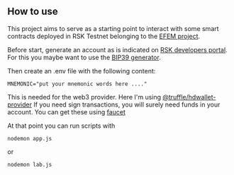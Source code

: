 ## How to use
This project aims to serve as a starting point to interact with some smart contracts deployed in RSK Testnet belonging to the [EFEM project](https://github.com/ACDI-Argentina/efem-aragon-apps/tree/efem-dev/apps/crowdfunding).

Before start, generate an account as is indicated on [RSK developers portal](https://developers.rsk.co/tutorials/deploy-smart-contracts/). For this you maybe want to use the [BIP39 generator](https://iancoleman.io/bip39/).

Then create an .env file with the following content:
````
MNEMONIC="put your mnemonic words here ...."
````

This is needed for the web3 provider. Here I'm using  [@truffle/hdwallet-provider](https://www.npmjs.com/package/@truffle/hdwallet-provider)
If you need sign transactions, you will surely need funds in your account. You can get these using [faucet](https://faucet.rsk.co/)

At that point you can run scripts with
````
nodemon app.js
````
or 
````
nodemon lab.js
````

